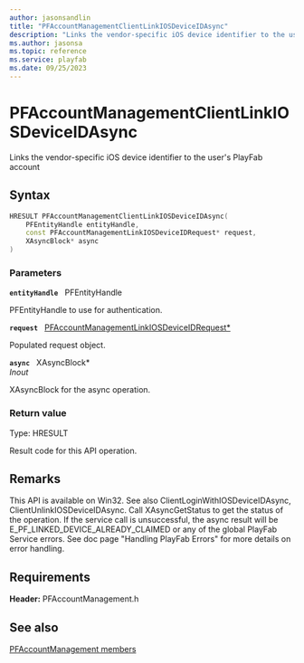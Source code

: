 ```yaml
---
author: jasonsandlin
title: "PFAccountManagementClientLinkIOSDeviceIDAsync"
description: "Links the vendor-specific iOS device identifier to the user's PlayFab account"
ms.author: jasonsa
ms.topic: reference
ms.service: playfab
ms.date: 09/25/2023
---
```


# PFAccountManagementClientLinkIOSDeviceIDAsync  

Links the vendor-specific iOS device identifier to the user's PlayFab account  

## Syntax  
  
```cpp
HRESULT PFAccountManagementClientLinkIOSDeviceIDAsync(  
    PFEntityHandle entityHandle,  
    const PFAccountManagementLinkIOSDeviceIDRequest* request,  
    XAsyncBlock* async  
)  
```  
  
### Parameters  
  
**`entityHandle`** &nbsp; PFEntityHandle  
  
PFEntityHandle to use for authentication.  
  
**`request`** &nbsp; [PFAccountManagementLinkIOSDeviceIDRequest*](../../pfaccountmanagementtypes/structs/pfaccountmanagementlinkiosdeviceidrequest.md)  
  
Populated request object.  
  
**`async`** &nbsp; XAsyncBlock*  
*_Inout_*  
  
XAsyncBlock for the async operation.  
  
  
### Return value
Type: HRESULT
  
Result code for this API operation.
  
## Remarks  
  
This API is available on Win32. See also ClientLoginWithIOSDeviceIDAsync, ClientUnlinkIOSDeviceIDAsync. Call XAsyncGetStatus to get the status of the operation. If the service call is unsuccessful, the async result will be E_PF_LINKED_DEVICE_ALREADY_CLAIMED or any of the global PlayFab Service errors. See doc page "Handling PlayFab Errors" for more details on error handling.
  
## Requirements  
  
**Header:** PFAccountManagement.h
  
## See also  
[PFAccountManagement members](../pfaccountmanagement_members.md)  

  
  
